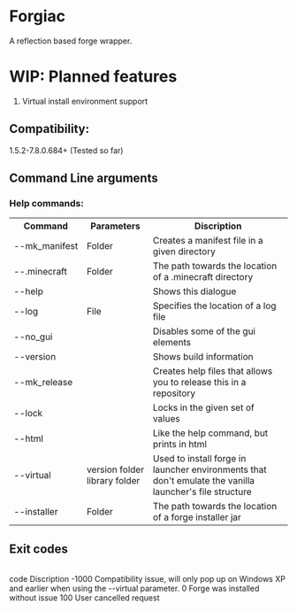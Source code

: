 # Forgiac
 A reflection based forge wrapper. 

# WIP: Planned features
1) Virtual install environment support

## Compatibility: 
1.5.2-7.8.0.684+ (Tested so far) 

## Command Line arguments
<h3>Help commands:</h3>
<table>
        <tr>
                <th>Command</th>
                <th>Parameters</th>
                <th>Discription</th>
        </tr>
        <tr>
                <td><nobr>--mk_manifest</nobr></td>
                <td>Folder</td>
                <td>Creates a manifest file in a given directory</td>
        </tr>
        <tr>
                <td><nobr>--.minecraft</nobr></td>
                <td>Folder</td>
                <td>The path towards the location of a .minecraft directory</td>
        </tr>
        <tr>
                <td><nobr>--help</nobr></td>
                <td></td>
                <td>Shows this dialogue</td>
        </tr>
        <tr>
                <td><nobr>--log</nobr></td>
                <td>File</td>
                <td>Specifies the location of a log file</td>
        </tr>
        <tr>
                <td><nobr>--no_gui</nobr></td>
                <td></td>
                <td>Disables some of the gui elements</td>
        </tr>
        <tr>
                <td><nobr>--version</nobr></td>
                <td></td>
                <td>Shows build information</td>
        </tr>
        <tr>
                <td><nobr>--mk_release</nobr></td>
                <td></td>
                <td>Creates help files that allows you to release this in a repository</td>
        </tr>
        <tr>
                <td><nobr>--lock</nobr></td>
                <td></td>
                <td>Locks in the given set of values</td>
        </tr>
        <tr>
                <td><nobr>--html</nobr></td>
                <td></td>
                <td>Like the help command, but prints in html</td>
        </tr>
        <tr>
                <td><nobr>--virtual</nobr></td>
                <td>version&nbspfolder<br/>library&nbspfolder</td>
                <td>Used to install forge in launcher environments that don't emulate the vanilla launcher's file structure</td>
        </tr>
        <tr>
                <td><nobr>--installer</nobr></td>
                <td>Folder</td>
                <td>The path towards the location of a forge installer jar</td>
        </tr>
</table>

## Exit codes 
<table>
</table>
    <tr>
        <th>code</th>
        <th>Discription</th>
    </tr>
    <tr>
        <td>-1000</td>
        <td>Compatibility issue, will only pop up on Windows XP and earlier when using the --virtual parameter.</td>
    </tr>
    <tr>
        <td>0</td>
        <td>Forge was installed without issue</td>
    </tr>
    <tr>
        <td>100</td>
        <td>User cancelled request</td>
    </tr>
</table>